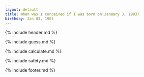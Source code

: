 ```yaml
---
layout: default
title: When was I conceived if I was born on January 3, 1903?
birthday: Jan 03, 1903
---
```


{% include header.md %}

{% include guess.md %}

{% include calculate.md %}

{% include safety.md %}

{% include footer.md %}



